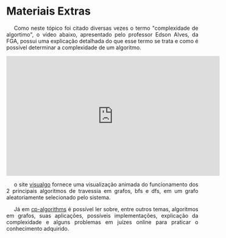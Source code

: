 # Materiais Extras

<p style="text-indent: 20px; text-align: justify">
Como neste tópico foi citado diversas vezes o termo "complexidade de algortimo", o vídeo abaixo, apresentado pelo professor Edson Alves, da FGA, possui uma explicação detalhada do que esse termo se trata e como é possível determinar a complexidade de um algoritmo.
</p>

<iframe width="560" height="315"  src="https://www.youtube.com/embed/vWd4OtGF9RM" title="YouTube video player" frameborder="0" allow="accelerometer; autoplay; clipboard-write; encrypted-media; gyroscope; picture-in-picture" allowfullscreen></iframe>

<p style="text-indent: 20px; text-align: justify">
o site <a href="https://visualgo.net/en/dfsbfs" target="blank">visualgo</a> fornece uma visualização animada do funcionamento dos 2 principais algoritmos de travessia em grafos, bfs e dfs, em um grafo aleatoriamente selecionado pelo sistema.
</p>

<p style="text-indent: 20px; text-align: justify">
Já em <a href="https://cp-algorithms.com/graph/breadth-first-search.html" target="blank">cp-algorithms</a>  é possível ler sobre, entre outros temas, algoritmos em grafos, suas aplicações, possíveis implementações, explicação da complexidade e alguns problemas em juízes online para praticar o conhecimento adquirido.
</p>
